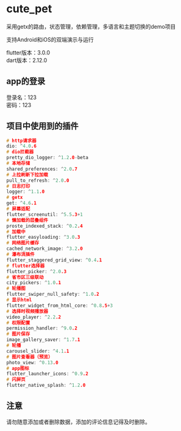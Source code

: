 # cute_pet

采用getx的路由，状态管理，依赖管理，多语言和主题切换的demo项目

支持Android和iOS的双端演示与运行

flutter版本：3.0.0  
dart版本：2.12.0

## app的登录
登录名：123  
密码：123

## 项目中使用到的插件
```c
# http请求器
dio: ^4.0.6
# dio拦截器
pretty_dio_logger: ^1.2.0-beta
# 本地存储
shared_preferences: ^2.0.7
# 上拉刷新下拉加载
pull_to_refresh: ^2.0.0
# 日志打印
logger: ^1.1.0
# getx
get: ^4.6.1
# 屏幕适配
flutter_screenutil: ^5.5.3+1
# 懒加载的层叠组件
proste_indexed_stack: ^0.2.4
# 加载中
flutter_easyloading: ^3.0.3
# 网络图片缓存
cached_network_image: ^3.2.0
# 瀑布流插件
flutter_staggered_grid_view: ^0.4.1
# flutter选择器
flutter_picker: ^2.0.3
# 省市区三级联动
city_pickers: ^1.0.1
# 轮播图
flutter_swiper_null_safety: ^1.0.2
# 显示html
flutter_widget_from_html_core: ^0.8.5+3
# 选择时视频播放器
video_player: ^2.2.2
# 权限配置
permission_handler: ^9.0.2
# 图片保存
image_gallery_saver: ^1.7.1
# 轮播
carousel_slider: ^4.1.1
# 图片查看器（预览）
photo_view: ^0.13.0
# app图标
flutter_launcher_icons: ^0.9.2
# 闪屏页
flutter_native_splash: ^1.2.0
```

## 注意
请勿随意添加或者删除数据，添加的评论信息记得及时删除。